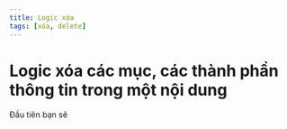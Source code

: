 ```yaml
---
title: Logic xóa
tags: [xóa, delete]
---
```

# Logic xóa các mục, các thành phần thông tin trong một nội dung
Đầu tiên bạn sẽ